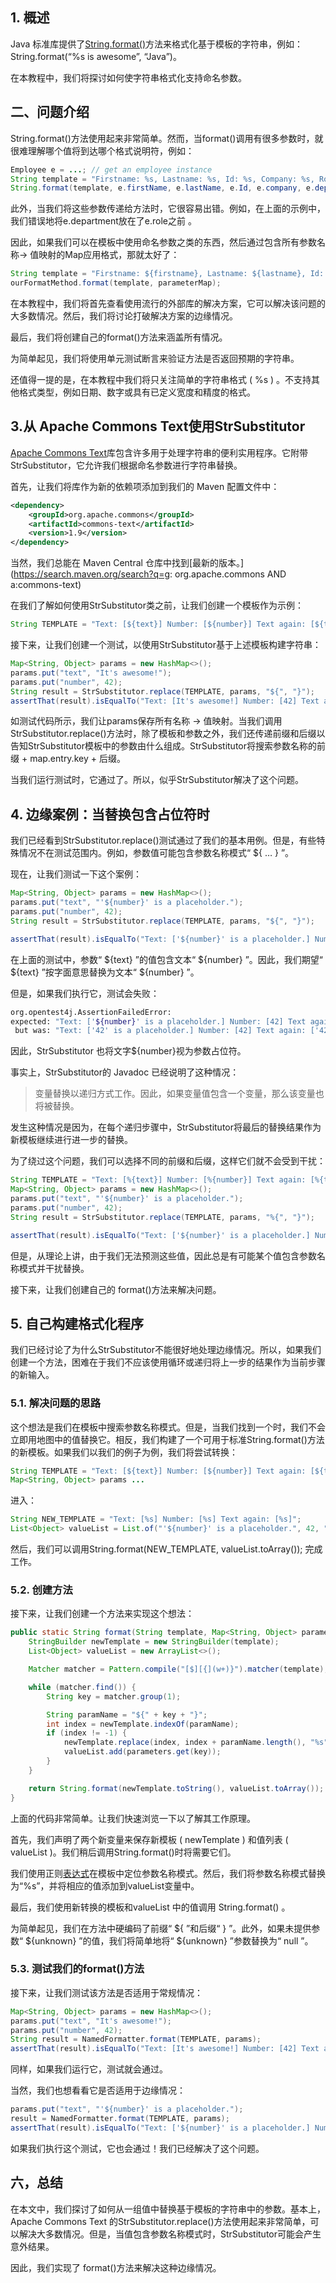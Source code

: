## 1. 概述

Java 标准库提供了[String.format()](https://www.baeldung.com/string/format)方法来格式化基于模板的字符串，例如：String.format(“%s is awesome”, “Java”)。

在本教程中，我们将探讨如何使字符串格式化支持命名参数。

## 二、问题介绍

String.format()方法使用起来非常简单。然而，当format()调用有很多参数时，就很难理解哪个值将到达哪个格式说明符，例如：

```java
Employee e = ...; // get an employee instance
String template = "Firstname: %s, Lastname: %s, Id: %s, Company: %s, Role: %s, Department: %s, Address: %s ...";
String.format(template, e.firstName, e.lastName, e.Id, e.company, e.department, e.role ... )

```

此外，当我们将这些参数传递给方法时，它很容易出错。例如，在上面的示例中，我们错误地将e.department放在了e.role之前 。

因此，如果我们可以在模板中使用命名参数之类的东西，然后通过包含所有参数名称-> 值映射的Map应用格式，那就太好了：

```java
String template = "Firstname: ${firstname}, Lastname: ${lastname}, Id: ${id} ...";
ourFormatMethod.format(template, parameterMap);
```

在本教程中，我们将首先查看使用流行的外部库的解决方案，它可以解决该问题的大多数情况。然后，我们将讨论打破解决方案的边缘情况。

最后，我们将创建自己的format()方法来涵盖所有情况。

为简单起见，我们将使用单元测试断言来验证方法是否返回预期的字符串。

还值得一提的是，在本教程中我们将只关注简单的字符串格式 ( %s ) 。不支持其他格式类型，例如日期、数字或具有已定义宽度和精度的格式。

## 3.从 Apache Commons Text使用StrSubstitutor

[Apache Commons Text](https://www.baeldung.com/java-apache-commons-text)库包含许多用于处理字符串的便利实用程序。它附带StrSubstitutor，它允许我们根据命名参数进行字符串替换。

首先，让我们将库作为新的依赖项添加到我们的 Maven 配置文件中：

```xml
<dependency>
    <groupId>org.apache.commons</groupId>
    <artifactId>commons-text</artifactId>
    <version>1.9</version>
</dependency>
```

当然，我们总能在 Maven Central 仓库中找到[最新的版本。](https://search.maven.org/search?q=g: org.apache.commons AND a:commons-text)

在我们了解如何使用StrSubstitutor类之前，让我们创建一个模板作为示例：

```java
String TEMPLATE = "Text: [${text}] Number: [${number}] Text again: [${text}]";
```

接下来，让我们创建一个测试，以使用StrSubstitutor基于上述模板构建字符串：

```java
Map<String, Object> params = new HashMap<>();
params.put("text", "It's awesome!");
params.put("number", 42);
String result = StrSubstitutor.replace(TEMPLATE, params, "${", "}");
assertThat(result).isEqualTo("Text: [It's awesome!] Number: [42] Text again: [It's awesome!]");

```

如测试代码所示，我们让params保存所有名称 -> 值映射。当我们调用StrSubstitutor.replace()方法时，除了模板和参数之外，我们还传递前缀和后缀以告知StrSubstitutor模板中的参数由什么组成。StrSubstitutor将搜索参数名称的前缀 + map.entry.key + 后缀。

当我们运行测试时，它通过了。所以，似乎StrSubstitutor解决了这个问题。

## 4. 边缘案例：当替换包含占位符时

我们已经看到StrSubstitutor.replace()测试通过了我们的基本用例。但是，有些特殊情况不在测试范围内。例如，参数值可能包含参数名称模式“ ${ … } ”。

现在，让我们测试一下这个案例：

```java
Map<String, Object> params = new HashMap<>();
params.put("text", "'${number}' is a placeholder.");
params.put("number", 42);
String result = StrSubstitutor.replace(TEMPLATE, params, "${", "}");

assertThat(result).isEqualTo("Text: ['${number}' is a placeholder.] Number: [42] Text again: ['${number}' is a placeholder.]");

```

在上面的测试中，参数“ ${text} ”的值包含文本“ ${number} ”。因此，我们期望“ ${text} ”按字面意思替换为文本“ ${number} ”。

但是，如果我们执行它，测试会失败：

```bash
org.opentest4j.AssertionFailedError: 
expected: "Text: ['${number}' is a placeholder.] Number: [42] Text again: ['${number}' is a placeholder.]"
 but was: "Text: ['42' is a placeholder.] Number: [42] Text again: ['42' is a placeholder.]"
```

因此，StrSubstitutor 也将文字${number}视为参数占位符。

事实上，StrSubstitutor的 Javadoc 已经说明了这种情况：

>   变量替换以递归方式工作。因此，如果变量值包含一个变量，那么该变量也将被替换。

发生这种情况是因为，在每个递归步骤中，StrSubstitutor将最后的替换结果作为新模板继续进行进一步的替换。

为了绕过这个问题，我们可以选择不同的前缀和后缀，这样它们就不会受到干扰：

```java
String TEMPLATE = "Text: [%{text}] Number: [%{number}] Text again: [%{text}]";
Map<String, Object> params = new HashMap<>();
params.put("text", "'${number}' is a placeholder.");
params.put("number", 42);
String result = StrSubstitutor.replace(TEMPLATE, params, "%{", "}");

assertThat(result).isEqualTo("Text: ['${number}' is a placeholder.] Number: [42] Text again: ['${number}' is a placeholder.]");

```

但是，从理论上讲，由于我们无法预测这些值，因此总是有可能某个值包含参数名称模式并干扰替换。

接下来，让我们创建自己的 format()方法来解决问题。

## 5. 自己构建格式化程序

我们已经讨论了为什么StrSubstitutor不能很好地处理边缘情况。所以，如果我们创建一个方法，困难在于我们不应该使用循环或递归将上一步的结果作为当前步骤的新输入。

### 5.1. 解决问题的思路

这个想法是我们在模板中搜索参数名称模式。但是，当我们找到一个时，我们不会立即用地图中的值替换它。相反，我们构建了一个可用于标准String.format()方法的新模板。如果我们以我们的例子为例，我们将尝试转换：

```java
String TEMPLATE = "Text: [${text}] Number: [${number}] Text again: [${text}]";
Map<String, Object> params ...
```

进入：

```java
String NEW_TEMPLATE = "Text: [%s] Number: [%s] Text again: [%s]";
List<Object> valueList = List.of("'${number}' is a placeholder.", 42, "'${number}' is a placeholder.");
```

然后，我们可以调用String.format(NEW_TEMPLATE, valueList.toArray()); 完成工作。

### 5.2. 创建方法

接下来，让我们创建一个方法来实现这个想法：

```java
public static String format(String template, Map<String, Object> parameters) {
    StringBuilder newTemplate = new StringBuilder(template);
    List<Object> valueList = new ArrayList<>();

    Matcher matcher = Pattern.compile("[$][{](w+)}").matcher(template);

    while (matcher.find()) {
        String key = matcher.group(1);

        String paramName = "${" + key + "}";
        int index = newTemplate.indexOf(paramName);
        if (index != -1) {
            newTemplate.replace(index, index + paramName.length(), "%s");
            valueList.add(parameters.get(key));
        }
    }

    return String.format(newTemplate.toString(), valueList.toArray());
}

```

上面的代码非常简单。让我们快速浏览一下以了解其工作原理。

首先，我们声明了两个新变量来保存新模板 ( newTemplate ) 和值列表 ( valueList )。我们稍后调用String.format()时将需要它们。

我们使用正则[表达式](https://www.baeldung.com/regular-expressions-java)在模板中定位参数名称模式。然后，我们将参数名称模式替换为“%s”，并将相应的值添加到valueList变量中。

最后，我们使用新转换的模板和valueList 中的值调用 String.format() 。

为简单起见，我们在方法中硬编码了前缀“ ${ ”和后缀“ } ”。此外，如果未提供参数“ ${unknown} ”的值，我们将简单地将“ ${unknown} ”参数替换为“ null ”。

### 5.3. 测试我们的format()方法

接下来，让我们测试该方法是否适用于常规情况：

```java
Map<String, Object> params = new HashMap<>();
params.put("text", "It's awesome!");
params.put("number", 42);
String result = NamedFormatter.format(TEMPLATE, params);
assertThat(result).isEqualTo("Text: [It's awesome!] Number: [42] Text again: [It's awesome!]");

```

同样，如果我们运行它，测试就会通过。

当然，我们也想看看它是否适用于边缘情况：

```java
params.put("text", "'${number}' is a placeholder.");
result = NamedFormatter.format(TEMPLATE, params);
assertThat(result).isEqualTo("Text: ['${number}' is a placeholder.] Number: [42] Text again: ['${number}' is a placeholder.]");

```

如果我们执行这个测试，它也会通过！我们已经解决了这个问题。

## 六，总结

在本文中，我们探讨了如何从一组值中替换基于模板的字符串中的参数。基本上，Apache Commons Text 的StrSubstitutor.replace()方法使用起来非常简单，可以解决大多数情况。但是，当值包含参数名称模式时，StrSubstitutor可能会产生意外结果。

因此，我们实现了 format()方法来解决这种边缘情况。